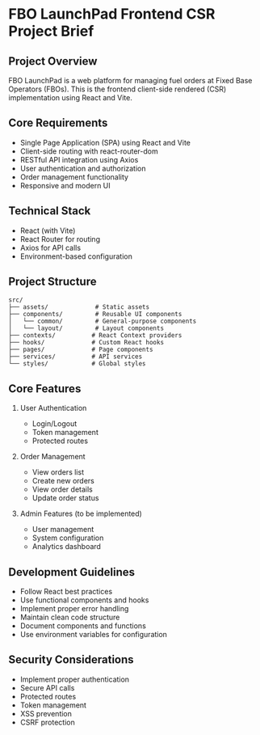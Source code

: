 # FBO LaunchPad Frontend CSR Project Brief

## Project Overview
FBO LaunchPad is a web platform for managing fuel orders at Fixed Base Operators (FBOs). This is the frontend client-side rendered (CSR) implementation using React and Vite.

## Core Requirements
- Single Page Application (SPA) using React and Vite
- Client-side routing with react-router-dom
- RESTful API integration using Axios
- User authentication and authorization
- Order management functionality
- Responsive and modern UI

## Technical Stack
- React (with Vite)
- React Router for routing
- Axios for API calls
- Environment-based configuration

## Project Structure
```
src/
├── assets/             # Static assets
├── components/         # Reusable UI components
│   └── common/         # General-purpose components
│   └── layout/         # Layout components
├── contexts/          # React Context providers
├── hooks/             # Custom React hooks
├── pages/             # Page components
├── services/          # API services
└── styles/            # Global styles
```

## Core Features
1. User Authentication
   - Login/Logout
   - Token management
   - Protected routes

2. Order Management
   - View orders list
   - Create new orders
   - View order details
   - Update order status

3. Admin Features (to be implemented)
   - User management
   - System configuration
   - Analytics dashboard

## Development Guidelines
- Follow React best practices
- Use functional components and hooks
- Implement proper error handling
- Maintain clean code structure
- Document components and functions
- Use environment variables for configuration

## Security Considerations
- Implement proper authentication
- Secure API calls
- Protected routes
- Token management
- XSS prevention
- CSRF protection 